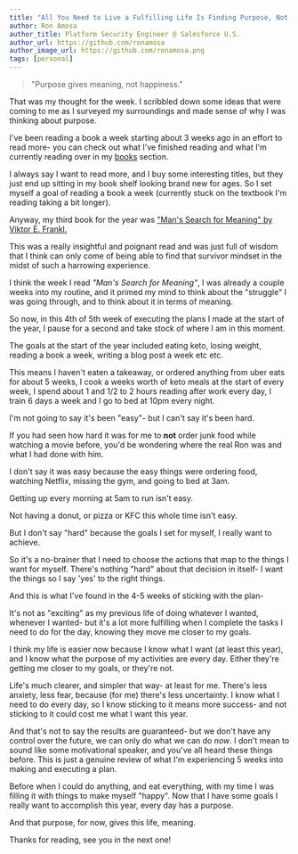 ```yaml
---
title: "All You Need to Live a Fulfilling Life Is Finding Purpose, Not Happiness."
author: Ron Amosa
author_title: Platform Security Engineer @ Salesforce U.S.
author_url: https://github.com/ronamosa
author_image_url: https://github.com/ronamosa.png
tags: [personal]
---
```



> "Purpose gives meaning, not happiness."

That was my thought for the week. I scribbled down some ideas that were coming to me as I surveyed my surroundings and made sense of why I was thinking about purpose.

<!--truncate-->

I've been reading a book a week starting about 3 weeks ago in an effort to read more- you can check out what I've finished reading and what I'm currently reading over in my [books](/docs/books/reading-list) section.

I always say I want to read more, and I buy some interesting titles, but they just end up sitting in my book shelf looking brand new for ages. So I set myself a goal of reading a book a week (currently stuck on the textbook I'm reading taking a bit longer).

Anyway, my third book for the year was ["Man's Search for Meaning" by Viktor E. Frankl.](https://www.goodreads.com/book/show/4069.Man_s_Search_for_Meaning?from_search=true&from_srp=true&qid=y6oVwppLwx&rank=1)

This was a really insightful and poignant read and was just full of wisdom that I think can only come of being able to find that survivor mindset in the midst of such a harrowing experience.

I think the week I read _"Man's Search for Meaning"_, I was already a couple weeks into my routine, and it primed my mind to think about the "struggle" I was going through, and to think about it in terms of meaning.

So now, in this 4th of 5th week of executing the plans I made at the start of the year, I pause for a second and take stock of where I am in this moment.

The goals at the start of the year included eating keto, losing weight, reading a book a week, writing a blog post a week etc etc.

This means I haven't eaten a takeaway, or ordered anything from uber eats for about 5 weeks, I cook a weeks worth of keto meals at the start of every week, I spend about 1 and 1/2 to 2 hours reading after work every day, I train 6 days a week and I go to bed at 10pm every night.

I'm not going to say it's been "easy"- but I can't say it's been hard.

If you had seen how hard it was for me to **not** order junk food while watching a movie before, you'd be wondering where the real Ron was and what I had done with him.

I don't say it was easy because the easy things were ordering food, watching Netflix, missing the gym, and going to bed at 3am.

Getting up every morning at 5am to run isn't easy.

Not having a donut, or pizza or KFC this whole time isn't easy.

But I don't say "hard" because the goals I set for myself, I really want to achieve.

So it's a no-brainer that I need to choose the actions that map to the things I want for myself. There's nothing "hard" about that decision in itself- I want the things so I say 'yes' to the right things.

And this is what I've found in the 4-5 weeks of sticking with the plan-

It's not as "exciting" as my previous life of doing whatever I wanted, whenever I wanted- but it's a lot more fulfilling when I complete the tasks I need to do for the day, knowing they move me closer to my goals.

I think my life is easier now because I know what I want (at least this year), and I know what the purpose of my activities are every day. Either they're getting me closer to my goals, or they're not.

Life's much clearer, and simpler that way- at least for me. There's less anxiety, less fear, because (for me) there's less uncertainty. I know what I need to do every day, so I know sticking to it means more success- and not sticking to it could cost me what I want this year.

And that's not to say the results are guaranteed- but we don't have any control over the future, we can only do what we can do _now_. I don't mean to sound like some motivational speaker, and you've all heard these things before. This is just a genuine review of what I'm experiencing 5 weeks into making and executing a plan.

Before when I could do anything, and eat everything, with my time I was filling it with things to make myself "happy". Now that I have some goals I really want to accomplish this year, every day has a purpose.

And that purpose, for now, gives this life, meaning.

Thanks for reading, see you in the next one!
